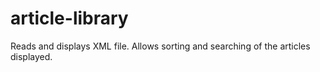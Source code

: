 # article-library

Reads and displays XML file.
Allows sorting and searching of the articles displayed.
